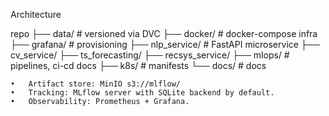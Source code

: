 
Architecture

repo
├── data/                 # versioned via DVC
├── docker/               # docker-compose infra
├── grafana/              # provisioning
├── nlp_service/          # FastAPI microservice
├── cv_service/
├── ts_forecasting/
├── recsys_service/
├── mlops/                # pipelines, ci-cd docs
├── k8s/                  # manifests
└── docs/                 # docs

	•	Artifact store: MinIO s3://mlflow/
	•	Tracking: MLflow server with SQLite backend by default.
	•	Observability: Prometheus + Grafana.
